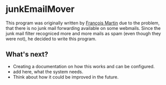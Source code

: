 # junkEmailMover
This program was originally written by [François Martin](https://github.com/martinfrancois) due to the problem, that there is no junk mail forwarding available on some webmails. Since the junk mail filter recogniced more and more mails as spam (even though they were not), he decided to write this program. 

## What's next?
* Creating a documentation on how this works and can be configured.
* add here, what the system needs.
* Think about how it could be improved in the future.
